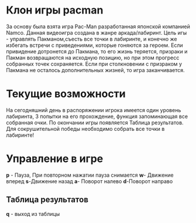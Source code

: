 # Клон игры pacman #
За основу была взята игра Pac-Man разработанная японской компанией Namco.
Данная видеоигра создана в жанре аркада/лабиринт. Цель игы - управлять Пакманом,съесть все точки в лабиринте, и конечно же избегать встречи с приведениями, которые гоняются за героем.
Если привидение дотронется до Пакмана, то его жизнь теряется, призраки и Пакман возвращаются на исходную позицию, но при этом прогресс собранных точек сохраняется. Если при столкновении с призраком у Пакмана не осталось дополнительных жизней, то игра заканчивается.

# Текущие возможности #
На сегодняшний день в распоряжении игрока имеется один уровень лабиринта, 3 попытки на его прохождение, функция запоминающая все собранная очки. По окончании игры появляется Таблица результатов. Для сокрушительной победы необходимо собрать все точки в лабиринте! 

# Управление в игре #

**p** - Пауза, При повторном нажатии пауза снимается 
**w**- Движение вперед
**s**-Движение назад
**a**- Поворот налево
**d**-Поворот направо


## Таблица результатов ##

**q** - выход из таблицы
